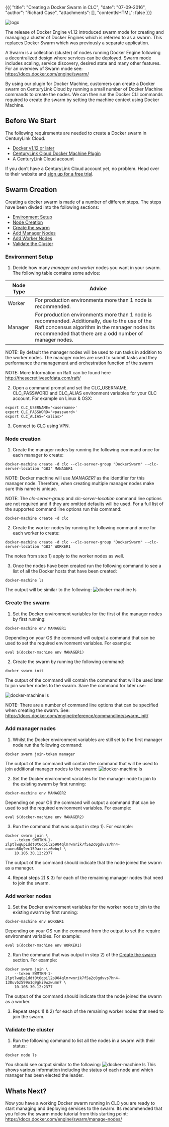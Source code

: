 {{{
  "title": "Creating a Docker Swarm in CLC",
  "date": "07-09-2016",
  "author": "Richard Case",
  "attachments": [],
  "contentIsHTML": false
}}}

![logo](../images/docker.png)

The release of Docker Engine v1.12 introduced swarm mode for creating and managing a cluster of Docker Engines which is referred to as a swarm. This replaces Docker Swarm which was previously a separate application.

A Swarm is a collection (cluster) of nodes running Docker Engine following a decentralized design where services can be deployed. Swarm mode includes scaling, service discovery, desired state and many other features. For an overview of Swarm mode see: https://docs.docker.com/engine/swarm/

By using our plugin for Docker Machine, customers can create a Docker swarm on CenturyLink Cloud by running a small number of Docker Machine commands to create the nodes. We can then run the Docker CLI commands required to create the swarm by setting the machine context using Docker Machine.

## Before We Start

The following requirements are needed to create a Docker swarm in CenturyLink Cloud.

- [Docker v1.12 or later](https://www.docker.com/products/overview)
- [CenturyLink Cloud Docker Machine Plugin](https://www.ctl.io/knowledge-base/ecosystem-partners/marketplace-guides/getting-started-with-docker-machine/) 
- A CenturyLink Cloud account

If you don’t have a CenturyLink Cloud account yet, no problem. Head over to their website and [sign up for a free trial](https://www.ctl.io/free-trial/).


## Swarm Creation

Creating a docker swarm is made of a number of different steps. The steps have been divded into the following sections:

* [Environment Setup](#environment-setup)
* [Node Creation](#node-creation)
* [Create the swarm](#create-the-swarm)
* [Add Manager Nodes](#add-manager-nodes)
* [Add Worker Nodes](#add-worker-nodes)
* [Validate the Cluster](#validate-the-cluster)


### Environment Setup

1) Decide how many *manager* and *worker* nodes you want in your swarm. The following table contains some advice:

 **Node Type**|**Advice**
  -------------|-------------
  Worker|For production environments more than 1 node is recommended.
  Manager|For production environments more than 1 node is recommended. Additionally, due to the use of the Raft concensus algorithm in the manager nodes its recommended that there are a odd number of manager nodes. 

NOTE: By default the manager nodes will be used to run tasks in addition to the worker nodes. The manager nodes are used to submit tasks and they performance the management and orchestration function of the swarm 

NOTE: More Information on Raft can be found here http://thesecretlivesofdata.com/raft/

2) Open a command prompt and set the CLC_USERNAME, CLC_PASSWORD and CLC_ALIAS environment variables for your CLC account. For example on Linux & OSX:
```
export CLC_USERNAME='<username>'
export CLC_PASSWORD='<password>'
export CLC_ALIAS='<alias>'
```

3) Connect to CLC using VPN.

### Node creation

1) Create the manager nodes by running the following command once for each manager to create:
```
docker-machine create -d clc --clc-server-group "DockerSwarm" --clc-server-location "GB3" MANAGER1
```
NOTE: Docker machine will use *MANAGER1* as the identifier for this manager node. Therefore, when creating multiple manager nodes make sure this name is unique.

NOTE: The *clc-server-group* and *clc-server-location* command line options are not required and if they are omitted defaults will be used. For a full list of the supported command line options run this command:
```
docker-machine create -d clc
```

2) Create the worker nodes by running the following command once for each worker to create:
```
docker-machine create -d clc --clc-server-group "DockerSwarm" --clc-server-location "GB3" WORKER1
```
The notes from step 1) apply to the worker nodes as well.

3) Once the nodes have been created run the following command to see a list of all the Docker hosts that have been created:
```
docker-machine ls
```
The output will be similar to the following:
![docker-machine ls](../images/docker_swarm_mode/docker-machine-ls.png)

### Create the swarm

1) Set the Docker environment variables for the first of the manager nodes by first running:
```
docker-machine env MANAGER1
``` 
Depending on your OS the command will output a command that can be used to set the required environment variables. For example:
```
eval $(docker-machine env MANAGER1)
```

2) Create the swarm by running the following command:
```
docker swarm init
```
The output of the command will contain the command that will be used later to join worker nodes to the swarm. Save the command for later use:

![docker-machine ls](../images/docker_swarm_mode/docker-swarm-init.png)

NOTE: There are a number of command line options that can be specified when creating the swarm. See: https://docs.docker.com/engine/reference/commandline/swarm_init/

### Add manager nodes

1) Whilst the Docker environment variables are still set to the first manager node run the following command:
```
docker swarm join-token manager
```
The output of the command will contain the command that will be used to join additional manager nodes to the swarm:
![docker-machine ls](../images/docker_swarm_mode/manager-token.png)

2) Set the Docker environment variables for the manager node to join to the existing swarm by first running:
```
docker-machine env MANAGER2
``` 
Depending on your OS the command will output a command that can be used to set the required environment variables. For example:
```
eval $(docker-machine env MANAGER2)
```

3) Run the command that was output in step 1). For example:
```
docker swarm join \
    --token SWMTKN-1-2lptlwq6p1ddt0t6qpil2p904qlmrwnrik7f5a2c0gdvvs7hn4-cuxeu68q9ec159axrciz6wbqf \
    10.105.30.12:2377
```
The output of the command should indicate that the node joined the swarm as a manager.

4) Repeat steps 2) & 3) for each of the remaining manager nodes that need to join the swarm.

### Add worker nodes

1) Set the Docker environment variables for the worker node to join to the existing swarm by first running:
```
docker-machine env WORKER1
``` 
Depending on your OS run the command from the output to set the require environment variables. For example:
```
eval $(docker-machine env WORKER1)
```

2) Run the command that was output in step 2) of the [Create the swarm](#create-the-swarm) section. For example:
```
docker swarm join \
    --token SWMTKN-1-2lptlwq6p1ddt0t6qpil2p904qlmrwnrik7f5a2c0gdvvs7hn4-138uv6z599o1q9gki9wzwumn7 \
    10.105.30.12:2377
```
The output of the command should indicate that the node joined the swarm as a worker.

3) Repeat steps 1) & 2) for each of the remaining worker nodes that need to join the swarm.

### Validate the cluster

1) Run the following command to list all the nodes in a swarm with their status:
```
docker node ls
```
You should see output similar to the following:
![docker-machine ls](../images/docker_swarm_mode/node-ls.png)
This shows various information including the status of each node and which manager has been elected the leader.

## Whats Next? 
Now you have a working Docker swarm running in CLC you are ready to start managing and deploying services to the swarm. Its recommended that you follow the swarm mode tutorial from this starting point: https://docs.docker.com/engine/swarm/manage-nodes/






